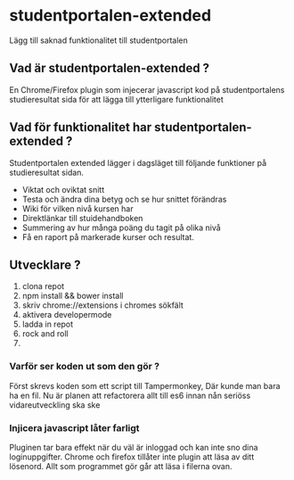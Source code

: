 # studentportalen-extended
Lägg till saknad funktionalitet till studentportalen

## Vad är studentportalen-extended ?
En Chrome/Firefox plugin som injecerar javascript kod 
på studentportalens studieresultat sida för att lägga till
ytterligare funktionalitet

## Vad för funktionalitet har studentportalen-extended ?
Studentportalen extended lägger i dagsläget till följande funktioner
på studieresultat sidan. 

* Viktat och oviktat snitt
* Testa och ändra dina betyg och se hur snittet förändras
* Wiki för vilken nivå kursen har
* Direktlänkar till stuidehandboken
* Summering av hur många poäng du tagit på olika nivå
* Få en raport på markerade kurser och resultat.


## Utvecklare ?
1. clona repot
2. npm install && bower install
2. skriv chrome://extensions i chromes sökfält
3. aktivera developermode
4. ladda in repot
5. rock and roll
6. 

### Varför ser koden ut som den gör ? 
Först skrevs koden som ett script till Tampermonkey, 
Där kunde man bara ha en fil.
Nu är planen att refactorera allt till es6 innan nån 
seriöss vidareutveckling ska ske


### Injicera javascript låter farligt
Pluginen tar bara effekt när du väl är inloggad 
och kan inte sno dina loginuppgifter. 
Chrome och firefox tillåter inte plugin att läsa 
av ditt lösenord.
Allt som programmet gör går att läsa i filerna ovan.

